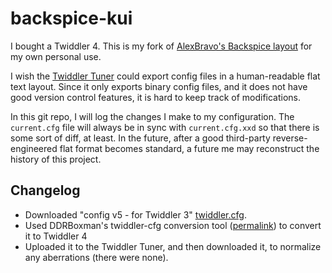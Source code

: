 # backspice-kui

I bought a Twiddler 4. This is my fork of [AlexBravo's Backspice layout](https://github.com/AlexBravo/Twiddler) for my own personal use.

I wish the [Twiddler Tuner](https://tuner.mytwiddler.com/) could export config files in a human-readable flat text layout. Since it only exports binary config files, and it does not have good version control features, it is hard to keep track of modifications.

In this git repo, I will log the changes I make to my configuration. The `current.cfg` file will always be in sync with `current.cfg.xxd` so that there is some sort of diff, at least. In the future, after a good third-party reverse-engineered flat format becomes standard, a future me may reconstruct the history of this project.

## Changelog

* Downloaded "config v5 - for Twiddler 3" [twiddler.cfg](https://github.com/AlexBravo/Twiddler/blob/503218723fd34da5b980b481b90596dbbef76a99/config%20v5%20-%20for%20Twiddler%203/twiddler.cfg).
* Used DDRBoxman's twiddler-cfg conversion tool ([permalink](https://github.com/DDRBoxman/twiddler-cfg/tree/f4f90c8a1a455ce7b537eedeea85f899a53f1d70)) to convert it to Twiddler 4
* Uploaded it to the Twiddler Tuner, and then downloaded it, to normalize any aberrations (there were none).

